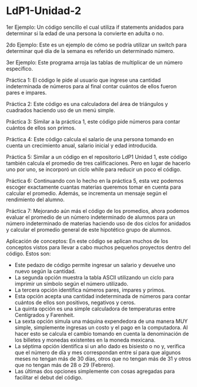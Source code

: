 # LdP1-Unidad-2

1er Ejemplo: Un código sencillo el cual utiliza if statements anidados para determinar si la edad de una persona la convierte en adulta o no.

2do Ejemplo: Este es un ejemplo de cómo se podría utilizar un switch para determinar qué día de la semana es referido un determinado número.

3er Ejemplo: Este programa arroja las tablas de multiplicar de un número específico.

Práctica 1: El código le pide al usuario que ingrese una cantidad indeterminada de números para al final contar cuántos de ellos fueron pares e impares.

Práctica 2: Este código es una calculadora del área de triángulos y cuadrados haciendo uso de un menú simple.

Práctica 3: Similar a la práctica 1, este código pide números para contar cuántos de ellos son primos.

Práctica 4: Este código calcula el salario de una persona tomando en cuenta un crecimiento anual, salario inicial y edad introducida.

Práctica 5: Similar a un código en el repositorio LdP1 Unidad 1, este código también calcula el promedio de tres calificaciones. Pero en lugar de hacerlo uno por uno, se incorporó un ciclo while para reducir un poco el código.

Práctica 6: Continuando con lo hecho en la práctica 5, esta vez podemos escoger exactamente cuantas materias queremos tomar en cuenta para calcular el promedio. Además, se incrementa un mensaje según el rendimiento del alumno.

Práctica 7: Mejorando aún más el código de los promedios, ahora podemos evaluar el promedio de un número indeterminado de alumnos para un número indeterminado de materias haciendo uso de dos ciclos for anidados y calcular el promedio general de este hipotético grupo de alumnos.

Aplicación de conceptos: En este código se aplican muchos de los conceptos vistos para llevar a cabo muchos pequeños proyectos dentro del código. Estos son:
- Este pedazo de código permite ingresar un salario y devuelve uno nuevo según la cantidad.
- La segunda opción muestra la tabla ASCII  utilizando un ciclo para imprimir un símbolo según el número utilizado.
- La tercera opción identifica números pares, impares y primos.
- Esta opción acepta una cantidad indeterminada de números para contar cuántos de ellos son positivos, negativos y ceros.
- La quinta opción es una simple calculadora de temperaturas entre Centígrados y Farenheit.
- La sexta opción simula una máquina expendedora de una manera MUY simple, simplemente ingresas un costo y el pago en la computadora. Al hacer esto se calcula el cambio tomando en cuenta la denominación de los billetes y monedas existentes en la moneda mexicana.
- La séptima opción identifica si un año dado es bisiesto o no y, verifica que el número de día y mes correspondan entre sí para que algunos meses no tengan más de 30 días, otros que no tengan más de 31 y otros que no tengan más de 28 o 29 (Febrero).
- Las últimas dos opciones simplemente con cosas agregadas para facilitar el debut del código.
